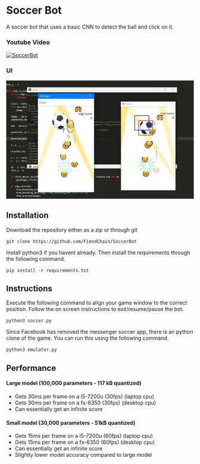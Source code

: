 # Soccer Bot
A soccer bot that uses a basic CNN to detect the ball and click on it.

### Youtube Video
[![SoccerBot](http://img.youtube.com/vi/zDZrXnTsxvo/0.jpg)](http://youtu.be/zDZrXnTsxvo "SoccerBot")

### UI
![alt text](docs/main_ui.png "Main UI")

## Installation
Download the repository either as a zip or through git
```
git clone https://github.com/FiendChain/SoccerBot
```
Install python3 if you havent already. Then install the requirements through the following command.
```
pip install -r requirements.txt
```

## Instructions
Execute the following command to align your game window to the correct position. Follow the on screen instructions to exit/resume/pause the bot.
```
python3 soccer.py
```

Since Facebook has removed the messenger soccer app, there is an python clone of the game. You can run this using the following command.
```
python3 emulator.py
```

## Performance
#### Large model (100,000 parameters - 117 kB quantized)
- Gets 30ms per frame on a i5-7200u (30fps) (laptop cpu) 
- Gets 30ms per frame on a fx-6350 (30fps) (desktop cpu) 
- Can essentially get an infinite score

#### Small model (30,000 parameters - 51kB quantized)
- Gets 15ms per frame on a i5-7200u (60fps) (laptop cpu) 
- Gets 15ms per frame on a fx-6350 (60fps) (desktop cpu) 
- Can essentially get an infinite score 
- Slightly lower model accuracy compared to large model
